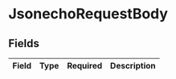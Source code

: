 # JsonechoRequestBody


## Fields

| Field       | Type        | Required    | Description |
| ----------- | ----------- | ----------- | ----------- |